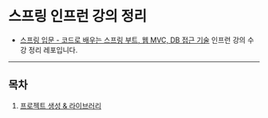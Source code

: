 # 스프링 인프런 강의 정리
- [스프링 입문 - 코드로 배우는 스프링 부트, 웹 MVC, DB 접근 기술](https://www.inflearn.com/course/스프링-입문-스프링부트/) 인프런 강의 수강 정리 레포입니다.

--------------------------
## 목차 
1. [프로젝트 생성 & 라이브러리](./lecture01&02.md)
